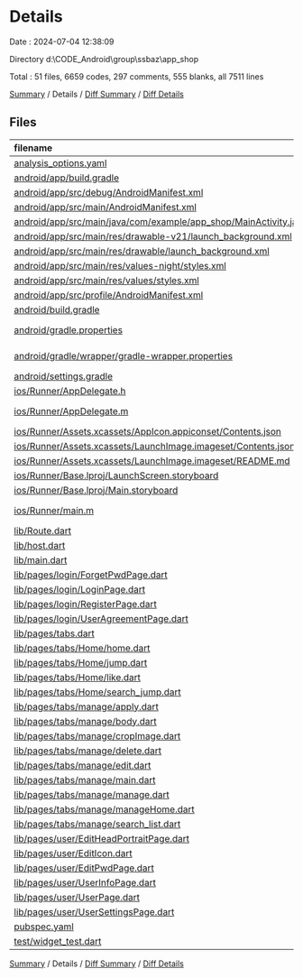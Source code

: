 # Details

Date : 2024-07-04 12:38:09

Directory d:\\CODE_Android\\group\\ssbaz\\app_shop

Total : 51 files,  6659 codes, 297 comments, 555 blanks, all 7511 lines

[Summary](results.md) / Details / [Diff Summary](diff.md) / [Diff Details](diff-details.md)

## Files
| filename | language | code | comment | blank | total |
| :--- | :--- | ---: | ---: | ---: | ---: |
| [analysis_options.yaml](/analysis_options.yaml) | YAML | 3 | 23 | 4 | 30 |
| [android/app/build.gradle](/android/app/build.gradle) | Groovy | 53 | 5 | 12 | 70 |
| [android/app/src/debug/AndroidManifest.xml](/android/app/src/debug/AndroidManifest.xml) | XML | 4 | 3 | 1 | 8 |
| [android/app/src/main/AndroidManifest.xml](/android/app/src/main/AndroidManifest.xml) | XML | 35 | 6 | 2 | 43 |
| [android/app/src/main/java/com/example/app_shop/MainActivity.java](/android/app/src/main/java/com/example/app_shop/MainActivity.java) | Java | 69 | 73 | 9 | 151 |
| [android/app/src/main/res/drawable-v21/launch_background.xml](/android/app/src/main/res/drawable-v21/launch_background.xml) | XML | 4 | 7 | 2 | 13 |
| [android/app/src/main/res/drawable/launch_background.xml](/android/app/src/main/res/drawable/launch_background.xml) | XML | 4 | 7 | 2 | 13 |
| [android/app/src/main/res/values-night/styles.xml](/android/app/src/main/res/values-night/styles.xml) | XML | 9 | 9 | 1 | 19 |
| [android/app/src/main/res/values/styles.xml](/android/app/src/main/res/values/styles.xml) | XML | 9 | 9 | 1 | 19 |
| [android/app/src/profile/AndroidManifest.xml](/android/app/src/profile/AndroidManifest.xml) | XML | 12 | 3 | 1 | 16 |
| [android/build.gradle](/android/build.gradle) | Groovy | 27 | 0 | 5 | 32 |
| [android/gradle.properties](/android/gradle.properties) | Java Properties | 3 | 0 | 1 | 4 |
| [android/gradle/wrapper/gradle-wrapper.properties](/android/gradle/wrapper/gradle-wrapper.properties) | Java Properties | 5 | 1 | 1 | 7 |
| [android/settings.gradle](/android/settings.gradle) | Groovy | 8 | 0 | 4 | 12 |
| [ios/Runner/AppDelegate.h](/ios/Runner/AppDelegate.h) | C++ | 4 | 0 | 3 | 7 |
| [ios/Runner/AppDelegate.m](/ios/Runner/AppDelegate.m) | Objective-C | 9 | 1 | 4 | 14 |
| [ios/Runner/Assets.xcassets/AppIcon.appiconset/Contents.json](/ios/Runner/Assets.xcassets/AppIcon.appiconset/Contents.json) | JSON | 122 | 0 | 1 | 123 |
| [ios/Runner/Assets.xcassets/LaunchImage.imageset/Contents.json](/ios/Runner/Assets.xcassets/LaunchImage.imageset/Contents.json) | JSON | 23 | 0 | 1 | 24 |
| [ios/Runner/Assets.xcassets/LaunchImage.imageset/README.md](/ios/Runner/Assets.xcassets/LaunchImage.imageset/README.md) | Markdown | 3 | 0 | 2 | 5 |
| [ios/Runner/Base.lproj/LaunchScreen.storyboard](/ios/Runner/Base.lproj/LaunchScreen.storyboard) | XML | 36 | 1 | 1 | 38 |
| [ios/Runner/Base.lproj/Main.storyboard](/ios/Runner/Base.lproj/Main.storyboard) | XML | 25 | 1 | 1 | 27 |
| [ios/Runner/main.m](/ios/Runner/main.m) | Objective-C | 8 | 0 | 2 | 10 |
| [lib/Route.dart](/lib/Route.dart) | Dart | 50 | 3 | 6 | 59 |
| [lib/host.dart](/lib/host.dart) | Dart | 1 | 0 | 0 | 1 |
| [lib/main.dart](/lib/main.dart) | Dart | 35 | 0 | 4 | 39 |
| [lib/pages/login/ForgetPwdPage.dart](/lib/pages/login/ForgetPwdPage.dart) | Dart | 386 | 0 | 20 | 406 |
| [lib/pages/login/LoginPage.dart](/lib/pages/login/LoginPage.dart) | Dart | 279 | 1 | 20 | 300 |
| [lib/pages/login/RegisterPage.dart](/lib/pages/login/RegisterPage.dart) | Dart | 371 | 1 | 15 | 387 |
| [lib/pages/login/UserAgreementPage.dart](/lib/pages/login/UserAgreementPage.dart) | Dart | 105 | 0 | 2 | 107 |
| [lib/pages/tabs.dart](/lib/pages/tabs.dart) | Dart | 81 | 2 | 14 | 97 |
| [lib/pages/tabs/Home/home.dart](/lib/pages/tabs/Home/home.dart) | Dart | 387 | 11 | 30 | 428 |
| [lib/pages/tabs/Home/jump.dart](/lib/pages/tabs/Home/jump.dart) | Dart | 472 | 4 | 44 | 520 |
| [lib/pages/tabs/Home/like.dart](/lib/pages/tabs/Home/like.dart) | Dart | 211 | 4 | 24 | 239 |
| [lib/pages/tabs/Home/search_jump.dart](/lib/pages/tabs/Home/search_jump.dart) | Dart | 114 | 5 | 13 | 132 |
| [lib/pages/tabs/manage/apply.dart](/lib/pages/tabs/manage/apply.dart) | Dart | 239 | 0 | 20 | 259 |
| [lib/pages/tabs/manage/body.dart](/lib/pages/tabs/manage/body.dart) | Dart | 185 | 1 | 19 | 205 |
| [lib/pages/tabs/manage/cropImage.dart](/lib/pages/tabs/manage/cropImage.dart) | Dart | 53 | 0 | 7 | 60 |
| [lib/pages/tabs/manage/delete.dart](/lib/pages/tabs/manage/delete.dart) | Dart | 273 | 12 | 20 | 305 |
| [lib/pages/tabs/manage/edit.dart](/lib/pages/tabs/manage/edit.dart) | Dart | 721 | 8 | 38 | 767 |
| [lib/pages/tabs/manage/main.dart](/lib/pages/tabs/manage/main.dart) | Dart | 724 | 8 | 38 | 770 |
| [lib/pages/tabs/manage/manage.dart](/lib/pages/tabs/manage/manage.dart) | Dart | 12 | 1 | 8 | 21 |
| [lib/pages/tabs/manage/manageHome.dart](/lib/pages/tabs/manage/manageHome.dart) | Dart | 57 | 0 | 6 | 63 |
| [lib/pages/tabs/manage/search_list.dart](/lib/pages/tabs/manage/search_list.dart) | Dart | 175 | 0 | 11 | 186 |
| [lib/pages/user/EditHeadPortraitPage.dart](/lib/pages/user/EditHeadPortraitPage.dart) | Dart | 239 | 2 | 17 | 258 |
| [lib/pages/user/EditIcon.dart](/lib/pages/user/EditIcon.dart) | Dart | 224 | 2 | 28 | 254 |
| [lib/pages/user/EditPwdPage.dart](/lib/pages/user/EditPwdPage.dart) | Dart | 279 | 6 | 16 | 301 |
| [lib/pages/user/UserInfoPage.dart](/lib/pages/user/UserInfoPage.dart) | Dart | 100 | 5 | 12 | 117 |
| [lib/pages/user/UserPage.dart](/lib/pages/user/UserPage.dart) | Dart | 206 | 10 | 23 | 239 |
| [lib/pages/user/UserSettingsPage.dart](/lib/pages/user/UserSettingsPage.dart) | Dart | 146 | 2 | 11 | 159 |
| [pubspec.yaml](/pubspec.yaml) | YAML | 45 | 50 | 21 | 116 |
| [test/widget_test.dart](/test/widget_test.dart) | Dart | 14 | 10 | 7 | 31 |

[Summary](results.md) / Details / [Diff Summary](diff.md) / [Diff Details](diff-details.md)